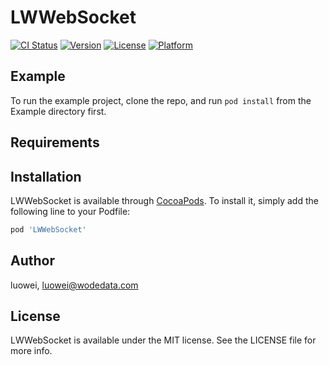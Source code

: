 # LWWebSocket

[![CI Status](https://img.shields.io/travis/luowei/LWWebSocket.svg?style=flat)](https://travis-ci.org/luowei/LWWebSocket)
[![Version](https://img.shields.io/cocoapods/v/LWWebSocket.svg?style=flat)](https://cocoapods.org/pods/LWWebSocket)
[![License](https://img.shields.io/cocoapods/l/LWWebSocket.svg?style=flat)](https://cocoapods.org/pods/LWWebSocket)
[![Platform](https://img.shields.io/cocoapods/p/LWWebSocket.svg?style=flat)](https://cocoapods.org/pods/LWWebSocket)

## Example

To run the example project, clone the repo, and run `pod install` from the Example directory first.

## Requirements

## Installation

LWWebSocket is available through [CocoaPods](https://cocoapods.org). To install
it, simply add the following line to your Podfile:

```ruby
pod 'LWWebSocket'
```

## Author

luowei, luowei@wodedata.com

## License

LWWebSocket is available under the MIT license. See the LICENSE file for more info.
